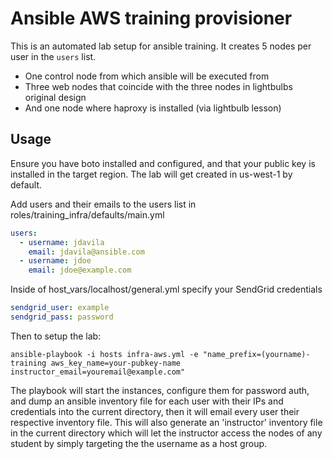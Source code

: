 Ansible AWS training provisioner
================================

This is an automated lab setup for ansible training. It creates 5 nodes per user in the `users` list.

* One control node from which ansible will be executed from
* Three web nodes that coincide with the three nodes in lightbulbs original design
* And one node where haproxy is installed (via lightbulb lesson)

Usage
-----

Ensure you have boto installed and configured, and that your public key is installed in the target region. The lab will get created in us-west-1 by default.

Add users and their emails to the users list in roles/training_infra/defaults/main.yml
```yml
users:
  - username: jdavila
    email: jdavila@ansible.com
  - username: jdoe
    email: jdoe@example.com
```

Inside of host_vars/localhost/general.yml specify your SendGrid credentials

```yml
sendgrid_user: example
sendgrid_pass: password
```


Then to setup the lab:

```
ansible-playbook -i hosts infra-aws.yml -e "name_prefix=(yourname)-training aws_key_name=your-pubkey-name instructor_email=youremail@example.com"
```

The playbook will start the instances, configure them for password auth, and dump an ansible inventory  file for each user with their IPs and credentials into the current directory, then it will email every user their respective inventory file. This will also generate an 'instructor' inventory file in the current directory which will let the instructor access the nodes of any student by simply targeting the the username as a host group.

